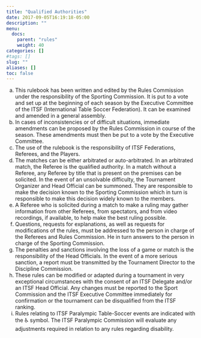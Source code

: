 ```yaml
---
title: "Qualified Authorities"
date: 2017-09-05T16:19:18-05:00
description: ""
menu:
  docs:
    parent: "rules"
    weight: 40
categories: []
#tags: []
slug: ""
aliases: []
toc: false
---
```


<ol type="a">
  <li>
    This rulebook has been written and edited by the Rules Commission under the responsibility of the Sporting Commission. It is put to a vote and set up at the beginning of each season by the Executive Committee of the ITSF (International Table Soccer Federation). It can be examined and amended in a general assembly.
  </li>
  <li>
    In cases of inconsistencies or of difficult situations, immediate amendments can be proposed by the Rules Commission in course of the season. These amendments must then be put to a vote by the Executive Committee.
  </li>
  <li>
    The use of the rulebook is the responsibility of ITSF Federations, Referees, and the Players.
  </li>
  <li>
    The matches can be either arbitrated or auto-arbitrated. In an arbitrated match, the Referee is the qualified authority. In a match without a Referee, any Referee by title that is present on the premises can be solicited. In the event of an unsolvable difficulty, the Tournament Organizer and Head Official can be summoned. They are responsible to make the decision known to the Sporting Commission which in turn is responsible to make this decision widely known to the members.
  </li>
  <li>
    A Referee who is solicited during a match to make a ruling may gather information from other Referees, from spectators, and from video recordings, if available, to help make the best ruling possible.
  </li>
  <li>
    Questions, requests for explanations, as well as requests for modifications of the rules, must be addressed to the person in charge of the Referees and Rules Commission. He in turn answers to the person in charge of the Sporting Commission.
  </li>
  <li>
    The penalties and sanctions involving the loss of a game or match is the responsibility of the Head Officials. In the event of a more serious sanction, a report must be transmitted by the Tournament Director to the Discipline Commission.
  </li>
  <li>
    These rules can be modified or adapted during a tournament in very exceptional circumstances with the consent of an ITSF Delegate and/or an ITSF Head Official. Any changes must be reported to the Sport Commission and the ITSF Executive Committee immediately for confirmation or the tournament can be disqualified from the ITSF ranking.
  </li>
  <li>
    Rules relating to ITSF Paralympic Table-Soccer events are indicated with the ♿ symbol. The ITSF Paralympic Commission will evaluate any adjustments required in relation to any rules regarding disability.
  </li>
</ol>
